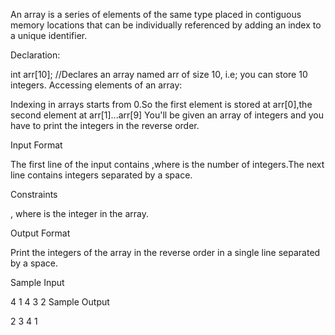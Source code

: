 An array is a series of elements of the same type placed in contiguous memory locations that can be individually referenced by adding an index to a unique identifier.

Declaration:

int arr[10]; //Declares an array named arr of size 10, i.e; you can store 10 integers.
Accessing elements of an array:

Indexing in arrays starts from 0.So the first element is stored at arr[0],the second element at arr[1]...arr[9]
You'll be given an array of  integers and you have to print the integers in the reverse order.

Input Format

The first line of the input contains ,where  is the number of integers.The next line contains  integers separated by a space.

Constraints


, where  is the  integer in the array.

Output Format

Print the  integers of the array in the reverse order in a single line separated by a space.

Sample Input

4
1 4 3 2
Sample Output

2 3 4 1